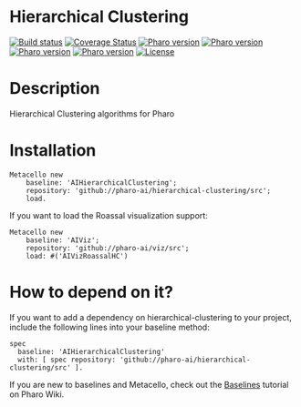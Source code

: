 # Hierarchical Clustering

[![Build status](https://github.com/pharo-ai/hierarchical-clustering/workflows/CI/badge.svg)](https://github.com/pharo-ai/hierarchical-clustering/actions/workflows/test.yml)
[![Coverage Status](https://coveralls.io/repos/github/pharo-ai/hierarchical-clustering/badge.svg?branch=master)](https://coveralls.io/github/pharo-ai/hierarchical-clustering?branch=master)
[![Pharo version](https://img.shields.io/badge/Pharo-9-%23aac9ff.svg)](https://pharo.org/download)
[![Pharo version](https://img.shields.io/badge/Pharo-10-%23aac9ff.svg)](https://pharo.org/download)
[![Pharo version](https://img.shields.io/badge/Pharo-11-%23aac9ff.svg)](https://pharo.org/download)
[![Pharo version](https://img.shields.io/badge/Pharo-12-%23aac9ff.svg)](https://pharo.org/download)
[![License](https://img.shields.io/badge/license-MIT-blue.svg)](https://raw.githubusercontent.com/pharo-ai/hierarchical-clustering/master/LICENSE)

# Description

Hierarchical Clustering algorithms for Pharo

# Installation

```smalltalk
Metacello new
	baseline: 'AIHierarchicalClustering';
	repository: 'github://pharo-ai/hierarchical-clustering/src';
	load.
```

If you want to load the Roassal visualization support:

```smalltalk
Metacello new
	baseline: 'AIViz';
	repository: 'github://pharo-ai/viz/src';
	load: #('AIVizRoassalHC')
```

# How to depend on it?

If you want to add a dependency on hierarchical-clustering to your project, include the following lines into your baseline method:

```Smalltalk
spec
  baseline: 'AIHierarchicalClustering'
  with: [ spec repository: 'github://pharo-ai/hierarchical-clustering/src' ].
```

If you are new to baselines and Metacello, check out the [Baselines](https://github.com/pharo-open-documentation/pharo-wiki/blob/master/General/Baselines.md) tutorial on Pharo Wiki.

